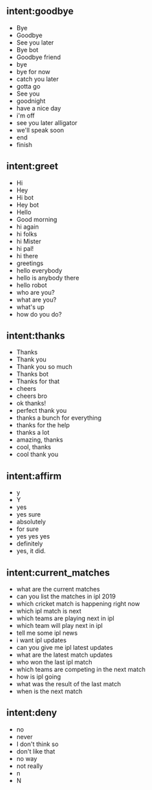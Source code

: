## intent:goodbye  
- Bye 
- Goodbye
- See you later
- Bye bot
- Goodbye friend
- bye
- bye for now
- catch you later
- gotta go
- See you
- goodnight
- have a nice day
- i'm off
- see you later alligator
- we'll speak soon
- end
- finish

## intent:greet
- Hi
- Hey
- Hi bot
- Hey bot
- Hello
- Good morning
- hi again
- hi folks
- hi Mister
- hi pal!
- hi there
- greetings
- hello everybody
- hello is anybody there
- hello robot
- who are you?
- what are you?
- what's up
- how do you do?

## intent:thanks
- Thanks
- Thank you
- Thank you so much
- Thanks bot
- Thanks for that
- cheers
- cheers bro
- ok thanks!
- perfect thank you
- thanks a bunch for everything
- thanks for the help
- thanks a lot
- amazing, thanks
- cool, thanks
- cool thank you

## intent:affirm
- y
- Y
- yes
- yes sure
- absolutely
- for sure
- yes yes yes
- definitely
- yes, it did.

## intent:current_matches
- what are the current matches
- can you list the matches in ipl 2019
- which cricket match is happening right now
- which ipl match is next
- which teams are playing next in ipl
- which team will play next in ipl
- tell me some ipl news
- i want ipl updates
- can you give me ipl latest updates
- what are the latest match updates
- who won the last ipl match
- which teams are competing in the next match
- how is ipl going
- what was the result of the last match
- when is the next match

## intent:deny
- no
- never
- I don't think so
- don't like that
- no way
- not really
- n
- N